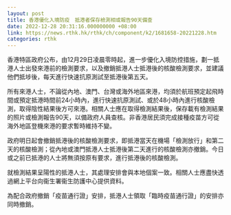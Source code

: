 ```yaml
---
layout: post
title: 香港優化入境防疫　抵港者保存檢測相或報告90天備查
date: 2022-12-28 20:31:16.000000000 +08:00
link: https://news.rthk.hk/rthk/ch/component/k2/1681658-20221228.htm
categories: rthk
---
```


香港特區政府公布，由12月29日凌晨零時起，進一步優化入境防控措施，劃一抵港人士出發來港前的檢測要求，以及撤銷抵港人士抵港後的核酸檢測要求，並建議他們抵埗後，每天進行快速抗原測試至抵港後第五天。
 
所有來港人士，不論從內地、澳門、台灣或海外地區來港，均須於航班預定起飛時間或預定抵港時間前24小時內，進行快速抗原測試、或於48小時內進行核酸檢測，取得陰性結果後方可來港。相關人士應在取得檢測結果後，保存載有檢測結果的照片或檢測報告90天，以備政府人員查核。非香港居民須完成接種疫苗方可從海外地區登機來港的要求暫時維持不變。

政府明日起會撤銷抵港後的核酸檢測要求，即抵港當天在機場「檢測放行」和第二天的核酸檢測；從內地或澳門抵港人士抵港後第二天進行的核酸檢測亦撤銷。今日或之前已抵港的人士將無須按原有要求，進行抵港後的核酸檢測。
 
就檢測結果呈陽性的抵港人士，其處理安排會與本地個案一致。相關人士應盡快透過網上平台向衞生署衞生防護中心提供資料。

為配合政府撤銷「疫苗通行證」安排，抵港人士領取「臨時疫苗通行證」的安排亦同時撤銷。
